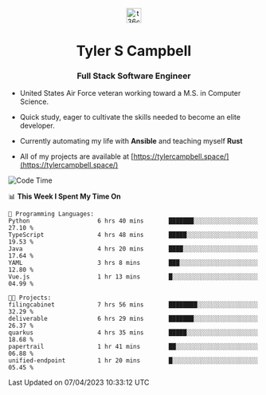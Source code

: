 <p align="center">
<a href="https://www.linkedin.com/in/t36campbell" target="blank"><img align="center" src="https://ik.imagekit.io/t36campbell/Portfolio/linkedin.png.original_m8bbGgPh6.png" alt="t36campbell" height="30" width="30" /></a>
</p>
<h1 align="center">Tyler S Campbell</h1>
<h3 align="center">Full Stack Software Engineer</h3>

* United States Air Force veteran working toward a M.S. in Computer Science.

* Quick study, eager to cultivate the skills needed to become an elite developer.

* Currently automating my life with **Ansible** and teaching myself **Rust**

* All of my projects are available at [https://tylercampbell.space/](https://tylercampbell.space/)

<!--START_SECTION:waka-->
![Code Time](http://img.shields.io/badge/Code%20Time-2%2C370%20hrs%2022%20mins-blue)

📊 **This Week I Spent My Time On** 

```text
💬 Programming Languages: 
Python                   6 hrs 40 mins       ███████░░░░░░░░░░░░░░░░░░   27.10 % 
TypeScript               4 hrs 48 mins       █████░░░░░░░░░░░░░░░░░░░░   19.53 % 
Java                     4 hrs 20 mins       ████░░░░░░░░░░░░░░░░░░░░░   17.64 % 
YAML                     3 hrs 8 mins        ███░░░░░░░░░░░░░░░░░░░░░░   12.80 % 
Vue.js                   1 hr 13 mins        █░░░░░░░░░░░░░░░░░░░░░░░░   04.99 % 

🐱‍💻 Projects: 
filingcabinet            7 hrs 56 mins       ████████░░░░░░░░░░░░░░░░░   32.29 % 
deliverable              6 hrs 29 mins       ███████░░░░░░░░░░░░░░░░░░   26.37 % 
quarkus                  4 hrs 35 mins       █████░░░░░░░░░░░░░░░░░░░░   18.68 % 
papertrail               1 hr 41 mins        ██░░░░░░░░░░░░░░░░░░░░░░░   06.88 % 
unified-endpoint         1 hr 20 mins        █░░░░░░░░░░░░░░░░░░░░░░░░   05.45 % 
```


 Last Updated on 07/04/2023 10:33:12 UTC
<!--END_SECTION:waka-->

